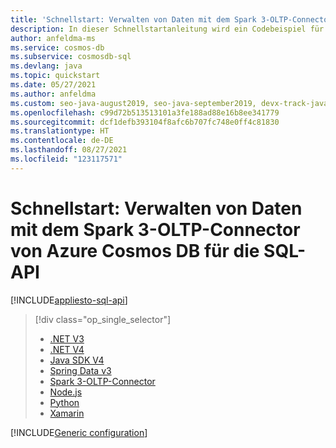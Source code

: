 ```yaml
---
title: 'Schnellstart: Verwalten von Daten mit dem Spark 3-OLTP-Connector von Azure Cosmos DB für die SQL-API'
description: In dieser Schnellstartanleitung wird ein Codebeispiel für den Spark 3-OLTP-Connector von Azure Cosmos DB für die SQL-API vorgestellt, mit dem Sie eine Verbindung mit dem Azure Cosmos DB-Konto herstellen und Daten darin abfragen können.
author: anfeldma-ms
ms.service: cosmos-db
ms.subservice: cosmosdb-sql
ms.devlang: java
ms.topic: quickstart
ms.date: 05/27/2021
ms.author: anfeldma
ms.custom: seo-java-august2019, seo-java-september2019, devx-track-java
ms.openlocfilehash: c99d72b513513101a3fe188ad88e16b8ee341779
ms.sourcegitcommit: dcf1defb393104f8afc6b707fc748e0ff4c81830
ms.translationtype: HT
ms.contentlocale: de-DE
ms.lasthandoff: 08/27/2021
ms.locfileid: "123117571"
---
```

# <a name="quickstart-manage-data-with-azure-cosmos-db-spark-3-oltp-connector-for-sql-api"></a>Schnellstart: Verwalten von Daten mit dem Spark 3-OLTP-Connector von Azure Cosmos DB für die SQL-API
[!INCLUDE[appliesto-sql-api](../includes/appliesto-sql-api.md)]

> [!div class="op_single_selector"]
> * [.NET V3](create-sql-api-dotnet.md)
> * [.NET V4](create-sql-api-dotnet-V4.md)
> * [Java SDK V4](create-sql-api-java.md)
> * [Spring Data v3](create-sql-api-spring-data.md)
> * [Spark 3-OLTP-Connector](create-sql-api-spark.md)
> * [Node.js](create-sql-api-nodejs.md)
> * [Python](create-sql-api-python.md)
> * [Xamarin](create-sql-api-xamarin-dotnet.md)


[!INCLUDE[Generic configuration](~/azure-sdk-for-java-cosmos-db/sdk/cosmos/azure-cosmos-spark_3-1_2-12/docs/configuration-reference.md)]
